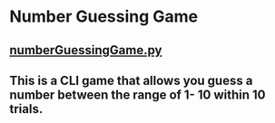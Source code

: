 # Number Guessing Game

## [numberGuessingGame.py](https://github.com/Mannuel25/Mini-Python-Projects/blob/master/number_guessing_game/numberGuessingGame.py)

## This is a CLI game that allows you guess a number between the range of 1- 10 within 10 trials.